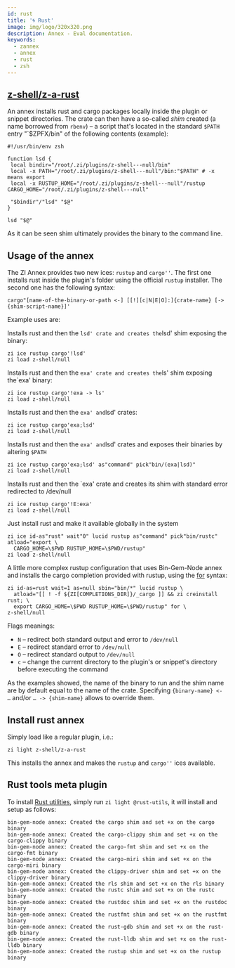 ```yaml
---
id: rust
title: '🌀 Rust'
image: img/logo/320x320.png
description: Annex - Eval documentation.
keywords:
  - zannex
  - annex
  - rust
  - zsh
---
```


<!-- @format -->

## <i class="fa-brands fa-github"></i> [z-shell/z-a-rust][]

An annex installs rust and cargo packages locally inside the plugin or snippet directories. The crate can then have a so-called _shim_ created (a name borrowed from `rbenv`) – a script that's located in the standard `$PATH` entry "`$ZPFX/bin" of the following contents (example):

```shell showLineNumbers
#!/usr/bin/env zsh

function lsd {
 local bindir="/root/.zi/plugins/z-shell---null/bin"
 local -x PATH="/root/.zi/plugins/z-shell---null"/bin:"$PATH" # -x means export
 local -x RUSTUP_HOME="/root/.zi/plugins/z-shell---null"/rustup CARGO_HOME="/root/.zi/plugins/z-shell---null"

 "$bindir"/"lsd" "$@"
}

lsd "$@"
```

As it can be seen shim ultimately provides the binary to the command line.

## Usage of the annex

The ZI Annex provides two new ices: `rustup` and `cargo''`. The first one installs rust inside the plugin's folder using the official `rustup` installer. The second one has the following syntax:

`cargo"[name-of-the-binary-or-path <-] [[!][c|N|E|O]:]{crate-name} [-> {shim-script-name}]'`

Example uses are:

Installs rust and then the `lsd' crate and creates the`lsd' shim exposing the binary:

```shell showLineNumbers
zi ice rustup cargo'!lsd'
zi load z-shell/null
```

Installs rust and then the `exa' crate and creates the`ls' shim exposing the`exa' binary:

```shell showLineNumbers
zi ice rustup cargo'!exa -> ls'
zi load z-shell/null
```

Installs rust and then the `exa' and`lsd' crates:

```shell showLineNumbers
zi ice rustup cargo'exa;lsd'
zi load z-shell/null
```

Installs rust and then the `exa' and`lsd' crates and exposes their binaries by altering `$PATH`

```shell showLineNumbers
zi ice rustup cargo'exa;lsd' as"command" pick"bin/(exa|lsd)"
zi load z-shell/null
```

Installs rust and then the `exa' crate and creates its shim with standard error redirected to /dev/null

```shell showLineNumbers
zi ice rustup cargo'!E:exa'
zi load z-shell/null
```

Just install rust and make it available globally in the system

```shell showLineNumbers
zi ice id-as"rust" wait"0" lucid rustup as"command" pick"bin/rustc" atload="export \
  CARGO_HOME=\$PWD RUSTUP_HOME=\$PWD/rustup"
zi load z-shell/null
```

A little more complex rustup configuration that uses Bin-Gem-Node annex and installs the cargo completion provided with rustup, using the [for](/docs/guides/syntax/for) syntax:

```shell showLineNumbers
zi id-as=rust wait=1 as=null sbin="bin/*" lucid rustup \
  atload="[[ ! -f ${ZI[COMPLETIONS_DIR]}/_cargo ]] && zi creinstall rust; \
  export CARGO_HOME=\$PWD RUSTUP_HOME=\$PWD/rustup" for \
z-shell/null
```

Flags meanings:

- `N` – redirect both standard output and error to `/dev/null`
- `E` – redirect standard error to `/dev/null`
- `O` – redirect standard output to `/dev/null`
- `c` – change the current directory to the plugin's or snippet's directory before executing the command

As the examples showed, the name of the binary to run and the shim name are by default equal to the name of the crate. Specifying `{binary-name} <- …` and/or `… -> {shim-name}` allows to override them.

## Install rust annex

Simply load like a regular plugin, i.e.:

```shell
zi light z-shell/z-a-rust
```

This installs the annex and makes the `rustup` and `cargo''` ices available.

## Rust tools meta plugin

To install [Rust utilities](meta-plugins#@rust-utils), simply run `zi light @rust-utils`, it will install and setup as follows:

```shell showLineNumbers
bin-gem-node annex: Created the cargo shim and set +x on the cargo binary
bin-gem-node annex: Created the cargo-clippy shim and set +x on the cargo-clippy binary
bin-gem-node annex: Created the cargo-fmt shim and set +x on the cargo-fmt binary
bin-gem-node annex: Created the cargo-miri shim and set +x on the cargo-miri binary
bin-gem-node annex: Created the clippy-driver shim and set +x on the clippy-driver binary
bin-gem-node annex: Created the rls shim and set +x on the rls binary
bin-gem-node annex: Created the rustc shim and set +x on the rustc binary
bin-gem-node annex: Created the rustdoc shim and set +x on the rustdoc binary
bin-gem-node annex: Created the rustfmt shim and set +x on the rustfmt binary
bin-gem-node annex: Created the rust-gdb shim and set +x on the rust-gdb binary
bin-gem-node annex: Created the rust-lldb shim and set +x on the rust-lldb binary
bin-gem-node annex: Created the rustup shim and set +x on the rustup binary
```

<!-- end-of-file -->

[z-shell/z-a-rust]: https://github.com/z-shell/z-a-rust
